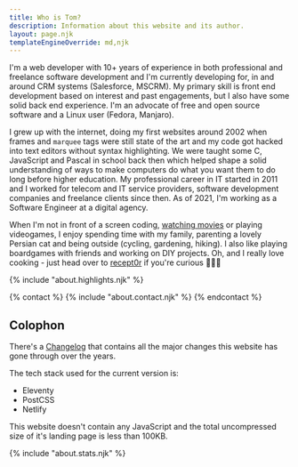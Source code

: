 ```yaml
---
title: Who is Tom?
description: Information about this website and its author.
layout: page.njk
templateEngineOverride: md,njk
---
```


I'm a web developer with 10+ years of experience in both professional and freelance software development and I'm currently developing for, in and around CRM systems (Salesforce, MSCRM). My primary skill is front end development based on interest and past engagements, but I also have some solid back end experience. I'm an advocate of free and open source software and a Linux user (Fedora, Manjaro).

I grew up with the internet, doing my first websites around 2002 when frames and `marquee` tags were still state of the art and my code got hacked into text editors without syntax highlighting. We were taught some C, JavaScript and Pascal in school back then which helped shape a solid understanding of ways to make computers do what you want them to do long before higher education.
My professional career in IT started in 2011 and I worked for telecom and IT service providers, software development companies and freelance clients since then. As of 2021, I'm working as a Software Engineer at a digital agency.

When I'm not in front of a screen coding, <a href="https://watch3r.app" target="_blank">watching movies</a> or playing videogames, I enjoy spending time with my family, parenting a lovely Persian cat and being outside (cycling, gardening, hiking). I also like playing boardgames with friends and working on DIY projects. Oh, and I really love cooking - just head over to <a href="https://recept0r.com" target="_blank">recept0r</a> if you're curious 🧑🏻‍🍳

{% include "about.highlights.njk" %}

{% contact %}
  {% include "about.contact.njk" %}
{% endcontact %}

## Colophon

There's a [Changelog](/changelog) that contains all the major changes this website has gone through over the years.

The tech stack used for the current version is:

- Eleventy
- PostCSS
- Netlify

This website doesn't contain any JavaScript and the total uncompressed size of it's landing page is less than 100KB.

{% include "about.stats.njk" %}
